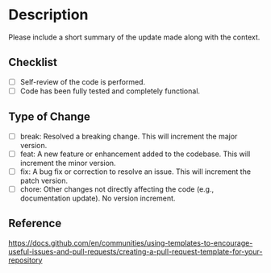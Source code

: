 # Description
Please include a short summary of the update made along with the context.

## Checklist
- [ ] Self-review of the code is performed.
- [ ] Code has been fully tested and completely functional.

## Type of Change
- [ ] break: Resolved a breaking change. This will increment the major version.
- [ ] feat: A new feature or enhancement added to the codebase. This will increment the minor version.
- [ ] fix: A bug fix or correction to resolve an issue. This will increment the patch version.
- [ ] chore: Other changes not directly affecting the code (e.g., documentation update). No version increment.

## Reference
https://docs.github.com/en/communities/using-templates-to-encourage-useful-issues-and-pull-requests/creating-a-pull-request-template-for-your-repository
